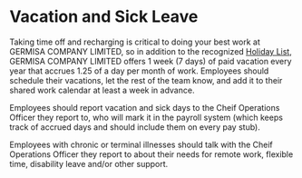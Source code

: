 # Vacation and Sick Leave

Taking time off and recharging is critical to doing your best work at GERMISA COMPANY LIMITED, so in addition to the recognized [Holiday List](https://github.com/clef/handbook/blob/master/Benefits%20and%20Perks/Holiday%20List.md), GERMISA COMPANY LIMITED offers 1 week (7 days) of paid vacation every year that accrues 1.25 of a day per month of work. Employees should schedule their vacations, let the rest of the team know, and add it to their shared work calendar at least a week in advance.


Employees should report vacation and sick days to the Cheif Operations Officer they report to, who will mark it in the payroll system (which keeps track of accrued days and should include them on every pay stub).

Employees with chronic or terminal illnesses should talk with the Cheif Operations Officer they report to about their needs for remote work, flexible time, disability leave and/or other support.
